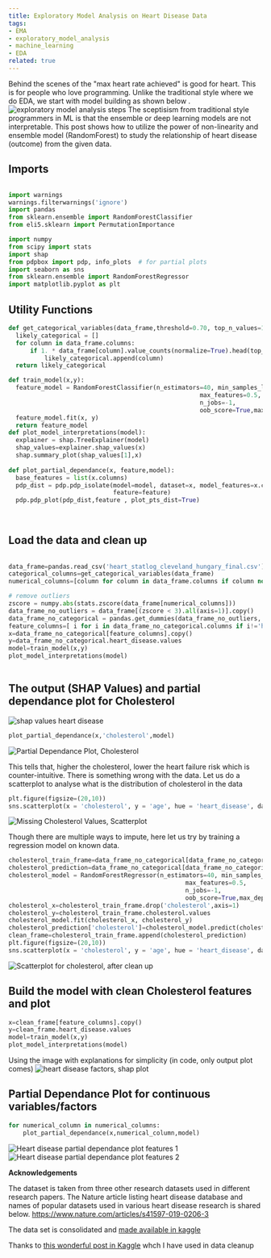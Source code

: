```yaml
---
title: Exploratory Model Analysis on Heart Disease Data
tags:
- EMA
- exploratory_model_analysis
- machine_learning
- EDA
related: true
---
```


Behind the scenes of the "max heart rate achieved" is good for heart.  This is for people who love programming. 
Unlike the traditional style where we do EDA, we start with model building as shown below .  
![exploratory model analysis steps](/assets/images/exploratory_model_analysis_flow.jpg)
The sceptisism from traditional style programmers in ML is that the ensemble or deep learning models are not interpretable.  This post shows how to utilize the power of non-linearity and ensemble model (RandomForest) to study the relationship of heart disease (outcome) from the given data. 
## Imports 

  ``` python

import warnings
warnings.filterwarnings('ignore')
import pandas
from sklearn.ensemble import RandomForestClassifier
from eli5.sklearn import PermutationImportance

import numpy
from scipy import stats
import shap
from pdpbox import pdp, info_plots  # for partial plots
import seaborn as sns
from sklearn.ensemble import RandomForestRegressor
import matplotlib.pyplot as plt

```

## Utility Functions 

  ``` python
def get_categorical_variables(data_frame,threshold=0.70, top_n_values=10):
    likely_categorical = []
    for column in data_frame.columns:
        if 1. * data_frame[column].value_counts(normalize=True).head(top_n_values).sum() > threshold:
            likely_categorical.append(column)
    return likely_categorical

def train_model(x,y):
    feature_model = RandomForestClassifier(n_estimators=40, min_samples_leaf=3,
                                                       max_features=0.5,
                                                       n_jobs=-1,
                                                       oob_score=True,max_depth=12,)
    feature_model.fit(x, y)
    return feature_model
def plot_model_interpretations(model):
    explainer = shap.TreeExplainer(model)
    shap_values=explainer.shap_values(x)
    shap.summary_plot(shap_values[1],x)
    
def plot_partial_dependance(x, feature,model):
    base_features = list(x.columns)
    pdp_dist = pdp.pdp_isolate(model=model, dataset=x, model_features=x.columns,
                               feature=feature)
    pdp.pdp_plot(pdp_dist,feature , plot_pts_dist=True)
		
		
```
## Load the data and clean up 

  ``` python
	
data_frame=pandas.read_csv('heart_statlog_cleveland_hungary_final.csv')
categorical_columns=get_categorical_variables(data_frame)
numerical_columns=[column for column in data_frame.columns if column not in categorical_columns]

# remove outliers 
zscore = numpy.abs(stats.zscore(data_frame[numerical_columns]))
data_frame_no_outliers = data_frame[(zscore < 3).all(axis=1)].copy()
data_frame_no_categorical = pandas.get_dummies(data_frame_no_outliers, drop_first=True)
feature_columns=[ i for i in data_frame_no_categorical.columns if i!='heart_disease']
x=data_frame_no_categorical[feature_columns].copy()
y=data_frame_no_categorical.heart_disease.values
model=train_model(x,y)
plot_model_interpretations(model)
		
```

## The output (SHAP Values)  and partial dependance plot for Cholesterol 
![shap values heart disease](/assets/images/shap_initial_incorrect_values_heart_disease.jpg)
  ``` python
plot_partial_dependance(x,'cholesterol',model)
```
![Partial Dependance Plot, Cholesterol](/assets/images/partial_dependance_plot_for_cholesterol_incorrect.jpg)

This tells that, higher the cholesterol, lower the heart failure risk which is counter-intuitive. There is something wrong with the data. 
Let us do a scatterplot to analyse what is the distribution of cholesterol in the data 
  ``` python
plt.figure(figsize=(20,10))
sns.scatterplot(x = 'cholesterol', y = 'age', hue = 'heart_disease', data = data_frame)
```

![Missing Cholesterol Values, Scatterplot](/assets/images/missing_cholesterol_scatterplot.jpg)

Though there are multiple ways to impute, here let us try by training a regression model on known data. 

  ``` python
cholesterol_train_frame=data_frame_no_categorical[data_frame_no_categorical['cholesterol']>0].copy()
cholesterol_prediction=data_frame_no_categorical[data_frame_no_categorical['cholesterol']<=0].copy()
cholesterol_model = RandomForestRegressor(n_estimators=40, min_samples_leaf=3,
                                                   max_features=0.5,
                                                   n_jobs=-1,
                                                   oob_score=True,max_depth=12)
cholesterol_x=cholesterol_train_frame.drop('cholesterol',axis=1)
cholesterol_y=cholesterol_train_frame.cholesterol.values
cholesterol_model.fit(cholesterol_x, cholesterol_y)
cholesterol_prediction['cholesterol']=cholesterol_model.predict(cholesterol_prediction.drop('cholesterol',axis=1))
clean_frame=cholesterol_train_frame.append(cholesterol_prediction)
plt.figure(figsize=(20,10))
sns.scatterplot(x = 'cholesterol', y = 'age', hue = 'heart_disease', data = clean_frame)

```
![Scatterplot for cholesterol, after clean up](/assets/images/cholesterol_scatterplot_clean.jpg)

## Build the model with clean Cholesterol features and plot 
  ``` python
x=clean_frame[feature_columns].copy()
y=clean_frame.heart_disease.values
model=train_model(x,y)
plot_model_interpretations(model)

```

Using the image with explanations for simplicity (in code, only output plot comes) 
![heart disease factors, shap plot](/assets/images/shap_values_heart_data.jpg)

## Partial Dependance Plot for continuous variables/factors
```python
for numerical_column in numerical_columns:
    plot_partial_dependance(x,numerical_column,model)
```
![Heart disease partial dependance plot features 1](/assets/images/continuous_features_plot1.jpg)
![Heart disease partial dependance plot features 2](/assets/images/continuous_features_plot2.jpg)

**Acknowledgements**

The dataset is taken from three other research datasets used in different research papers. The Nature article listing heart disease database and names of popular datasets used in various heart disease research is shared below.
https://www.nature.com/articles/s41597-019-0206-3

The data set is consolidated and [made available in kaggle](https://www.kaggle.com/sid321axn/heart-statlog-cleveland-hungary-final) 

Thanks to [this wonderful post in Kaggle](https://www.kaggle.com/sid321axn/stacked-ensemble-for-heart-disease-classification) whch I have used in data cleanup
